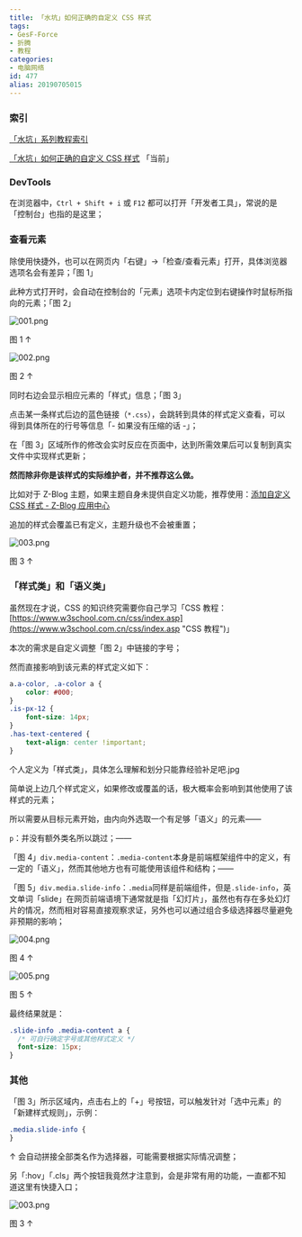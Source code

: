 ```yaml
---
title: 「水坑」如何正确的自定义 CSS 样式
tags:
- GesF-Force
- 折腾
- 教程
categories:
- 电脑网络
id: 477
alias: 20190705015
---
```


### 索引

[「水坑」系列教程索引](/post/20200617652.html "「水坑」系列教程索引")

[「水坑」如何正确的自定义 CSS 样式](/post/20190705015.html "「水坑」如何正确的自定义 CSS 样式") 「当前」

<!--more-->

### DevTools

在浏览器中，`Ctrl + Shift + i` 或 `F12` 都可以打开「开发者工具」，常说的是「控制台」也指的是这里；

### 查看元素

除使用快捷外，也可以在网页内「右键」→「检查/查看元素」打开，具体浏览器选项名会有差异；「图 1」

此种方式打开时，会自动在控制台的「元素」选项卡内定位到右键操作时鼠标所指向的元素；「图 2」

![001.png](https://i.loli.net/2021/08/27/M9QW2DilxaqnIpm.png)

图 1 ↑

![002.png](https://i.loli.net/2021/08/27/wPWKOeRMs6kvI4u.png)

图 2 ↑

同时右边会显示相应元素的「样式」信息；「图 3」

点击某一条样式后边的蓝色链接（`*.css`），会跳转到具体的样式定义查看，可以得到具体所在的行号等信息「- 如果没有压缩的话 -」；

在「图 3」区域所作的修改会实时反应在页面中，达到所需效果后可以复制到真实文件中实现样式更新；

**然而除非你是该样式的实际维护者，并不推荐这么做。**

比如对于 Z-Blog 主题，如果主题自身未提供自定义功能，推荐使用：[添加自定义 CSS 样式 - Z-Blog 应用中心](https://app.zblogcn.com/?id=18357 "添加自定义 CSS 样式 - Z-Blog 应用中心")

追加的样式会覆盖已有定义，主题升级也不会被重置；

![003.png](https://i.loli.net/2021/08/27/dpCYxEvRgVWhubj.png)

图 3 ↑

### 「样式类」和「语义类」

虽然现在才说，CSS 的知识终究需要你自己学习「CSS 教程：[https://www.w3school.com.cn/css/index.asp](https://www.w3school.com.cn/css/index.asp "CSS 教程")」

本次的需求是自定义调整「图 2」中链接的字号；

然而直接影响到该元素的样式定义如下：

```css
a.a-color, .a-color a {
    color: #000;
}
.is-px-12 {
    font-size: 14px;
}
.has-text-centered {
    text-align: center !important;
}
```

个人定义为「样式类」，具体怎么理解和划分只能靠经验补足吧.jpg

简单说上边几个样式定义，如果修改或覆盖的话，极大概率会影响到其他使用了该样式的元素；

所以需要从目标元素开始，由内向外选取一个有足够「语义」的元素——

`p`：并没有额外类名所以跳过；——

「图 4」`div.media-content`：`.media-content`本身是前端框架组件中的定义，有一定的「语义」，然而其他地方也有可能使用该组件和结构；——

「图 5」`div.media.slide-info`：`.media`同样是前端组件，但是`.slide-info`，英文单词「slide」在网页前端语境下通常就是指「幻灯片」，虽然也有存在多处幻灯片的情况，然而相对容易直接观察求证，另外也可以通过组合多级选择器尽量避免非预期的影响；

![004.png](https://i.loli.net/2021/08/27/wdSyfK7kBnGraqZ.png)

图 4 ↑

![005.png](https://i.loli.net/2021/08/27/YufkalnKIB3dAmH.png)

图 5 ↑

最终结果就是：

```css
.slide-info .media-content a {
  /* 可自行确定字号或其他样式定义 */
  font-size: 15px;
}
```

### 其他

「图 3」所示区域内，点击右上的「+」号按钮，可以触发针对「选中元素」的「新建样式规则」，示例：

```css
.media.slide-info {
}
```

↑ 会自动拼接全部类名作为选择器，可能需要根据实际情况调整；

另「:hov」「.cls」两个按钮我竟然才注意到，会是非常有用的功能，一直都不知道这里有快捷入口；

![003.png](https://i.loli.net/2021/08/27/dpCYxEvRgVWhubj.png)

图 3 ↑
